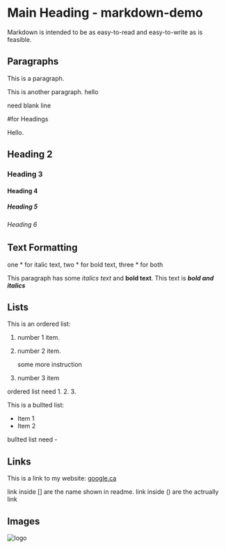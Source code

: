# Main Heading - markdown-demo

Markdown is intended to be as easy-to-read and easy-to-write as is feasible.

## Paragraphs

This is a paragraph.

This is another paragraph.
hello

need blank line





#for Headings

Hello.

## Heading 2

### Heading 3

#### Heading 4

##### Heading 5

###### Heading 6

## Text Formatting

one * for italic text, two * for bold text, three * for both

This paragraph has some *italics text* and **bold text**. This text is ***bold and italics***


## Lists

This is an ordered list:

1. number 1 item.
2. number 2 item.

    some more instruction
    
3. number 3 item

ordered list need 1. 2. 3.



This is a bullted list:
- Item 1
- Item 2

bullted list need -


## Links

This is a link to my website:
[google.ca](https://google.ca)

link inside [] are the name shown in readme. link inside () are the actrually link


## Images

![logo](http://codeadam.ca/images/code-block.png)
